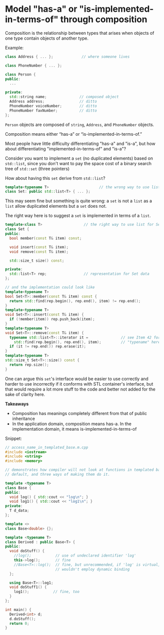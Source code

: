 # Model "has-a" or "is-implemented-in-terms-of" through composition

Composition is the relationship between types that arises when objects of one type contain objects of another type.

Example:
```cpp
class Address { ... };             // where someone lives

class PhoneNumber { ... };

class Person {
public:
  ...

private:
  std::string name;               // composed object
  Address address;                // ditto
  PhoneNumber voiceNumber;        // ditto
  PhoneNumber faxNumber;          // ditto
};
```
`Person` objects are composed of `string`, `Address`, and `PhoneNumber` objects.

Composition means either “has-a” or “is-implemented-in-terms-of.” 

Most people have little difficulty differentiating "has-a" and "is-a", but how about differentiating "implemented-in-terms-of" and "is-a"?

Consider you want to implement a `set` (no duplicated elements) based on `std::list`, since you don't want to pay the space cost of a binary search tree of `std::set` (three pointers)

How about having this `set` derive from `std::list`?
```cpp
template<typename T>                       // the wrong way to use list for Set
class Set: public std::list<T> { ... };
```
This may seem fine but something is quite wrong: a `set` is not a `list` as a `list` allow duplicated elements but a `set` does not.

The right way here is to suggest a `set` is implemented in terms of a `list`.
```cpp
template<class T>                   // the right way to use list for Set
class Set {
public:
  bool member(const T& item) const;

  void insert(const T& item);
  void remove(const T& item);

  std::size_t size() const;

private:
  std::list<T> rep;                 // representation for Set data
};

// and the implementation could look like
template<typename T>
bool Set<T>::member(const T& item) const {
  return std::find(rep.begin(), rep.end(), item) != rep.end();
}
template<typename T>
void Set<T>::insert(const T& item) {
  if (!member(item)) rep.push_back(item);
}
template<typename T>
void Set<T>::remove(const T& item) {
  typename std::list<T>::iterator it =               // see Item 42 for info on
    std::find(rep.begin(), rep.end(), item);         // "typename" here
  if (it != rep.end()) rep.erase(it);
}
template<typename T>
std::size_t Set<T>::size() const {
  return rep.size();
}
```
One can argue this `set`'s interface would be easier to use correctly and harder to use incorrectly if it conforms with STL container's interface, but that would require a lot more stuff to the code and better not added for the sake of clarity here.

**Takeaways**
* Composition has meanings completely different from that of public inheritance
* In the application domain, composition means has-a. In the implementation domain, it means is-implemented-in-terms-of


Snippet:
```cpp
// access_name_in_templated_base.m.cpp
#include <iostream>
#include <string>
#include <memory>

// demonstrates how compiler will not look at functions in templated base by
// default, and three ways of making them do it.

template <typename T>
class Base {
public:
  void log() { std::cout << "log\n"; }
  void log1() { std::cout << "log1\n"; }
private:
  T d_data;
};

template <>
class Base<double> {};

template <typename T>
class Derived : public Base<T> {
public:
  void doStuff() {
    //log();           // use of undeclared identifier 'log'
    this->log();       // fine
    //Base<T>::log();  // fine, but unrecommended, if 'log' is virtual, this
                       // wouldn't employ dynamic binding
  };

  using Base<T>::log1;
  void doStuff1() {
    log1();           // fine, too
  }
};

int main() {
  Derived<int> d;
  d.doStuff();
  return 0;
}

```
